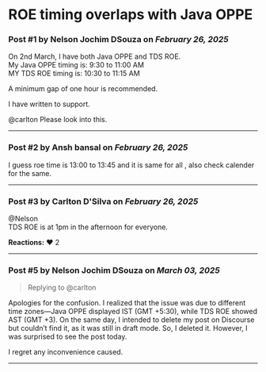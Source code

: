 # ROE timing overlaps with Java OPPE

### Post #1 by **Nelson Jochim DSouza** on *February 26, 2025*
On 2nd March, I have both Java OPPE and TDS ROE.  
My Java OPPE timing is: 9:30 to 11:00 AM  
MY TDS ROE timing is: 10:30 to 11:15 AM

A minimum gap of one hour is recommended.

I have written to support.

@carlton Please look into this.

---

### Post #2 by **Ansh bansal** on *February 26, 2025*
I guess roe time is 13:00 to 13:45 and it is same for all , also check calender for the same.

---

### Post #3 by **Carlton D'Silva** on *February 26, 2025*
@Nelson  
TDS ROE is at 1pm in the afternoon for everyone.

**Reactions:** ❤️ 2

---

### Post #5 by **Nelson Jochim DSouza** on *March 03, 2025*
> Replying to @carlton

Apologies for the confusion. I realized that the issue was due to different time zones—Java OPPE displayed IST (GMT +5:30), while TDS ROE showed AST (GMT +3). On the same day, I intended to delete my post on Discourse but couldn’t find it, as it was still in draft mode. So, I deleted it. However, I was surprised to see the post today.

I regret any inconvenience caused.

---
